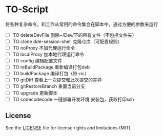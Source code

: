 # TO-Script

将各种复杂命令，和工作从常用的命令集合在脚本中，通过方便的参数来运行

- [ ] TO deleteDevFile 删除~/Dev/下的所有文件（不包括文件夹）
- [ ] TO clone dde-session-shell 克隆仓库（可配置规则）
- [ ] TO noProxy 不加代理运行命令
- [ ] TO localProxy 加本地代理运行命令
- [ ] TO config 编辑配置文件
- [ ] TO reBuildPackage 重新编译打包deb
- [ ] TO buildPackage 编译打包（带-nc）
- [ ] TO gitDiff 查看上一次提交和此次提交的差异
- [ ] TO gitRestoreBranch 重置当前分支
- [ ] TO upgrade 更新脚本
- [ ] TO codecodecode 一键部署开发环境  安装包，获取打印ssh

## License

See the [LICENSE](LICENSE) file for license rights and limitations (MIT).
